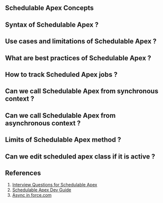 ## Schedulable Apex Concepts

## Syntax of Schedulable Apex ?
## Use cases and limitations of Schedulable Apex ?
## What are best practices of Schedulable Apex ?
## How to track Scheduled Apex jobs ?
## Can we call Schedulable Apex from synchronous context ?
## Can we call Schedulable Apex from asynchronous context ?
## Limits of Schedulable Apex method ?
## Can we edit scheduled apex class if it is active ?

## References
1. [Interview Questions for Schedulable Apex](https://medium.com/elevate-salesforce/interview-series-apex-scheduler-8e0eae924594)
1. [Schedulable Apex Dev Guide](https://developer.salesforce.com/docs/atlas.en-us.apexcode.meta/apexcode/apex_scheduler.htm)
1. [Async in force.com](https://resources.docs.salesforce.com/194/latest/en-us/sfdc/pdf/salesforce_async_processing.pdf?_ga=2.175255392.35875962.1706932478-2089452086.1662997945)